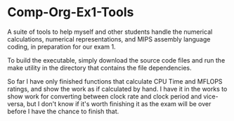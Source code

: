 # Comp-Org-Ex1-Tools
A suite of tools to help myself and other students handle the numerical calculations, numerical representations, and MIPS assembly language coding, in preparation for our exam 1. 

To build the executable, simply download the source code files and run the make utility in the directory that contains the file dependencies. 

So far I have only finished functions that calculate CPU Time and MFLOPS ratings, and show the work as if calculated by hand. I have it in the works to show work for converting between clock rate and clock period and vice-versa, but I don't know if it's worth finishing it as the exam will be over before I have the chance to finish that. 
